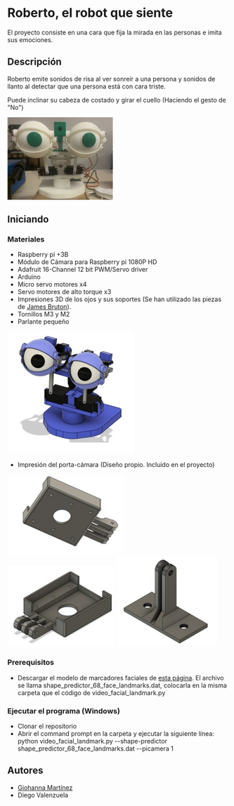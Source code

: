 # Roberto, el robot que siente

El proyecto consiste en una cara que fija la mirada en las personas e imita sus emociones.

## Descripción

Roberto emite sonidos de risa al ver sonreír a una persona y sonidos de llanto al detectar que una persona está con cara triste.

Puede inclinar su cabeza de costado y girar el cuello (Haciendo el gesto de "No")

![Image text](https://github.com/gmfv/Roberto-el-robot-que-siente/blob/main/Roberto_Frontal%20(1).jpg)

## Iniciando
### Materiales
* Raspberry pi +3B
* Módulo de Cámara para Raspberry pi 1080P HD 
* Adafruit 16-Channel 12 bit PWM/Servo driver
* Arduino 
* Micro servo motores x4
* Servo motores de alto torque x3
* Impresiones 3D de los ojos y sus soportes (Se han utilizado las piezas de [James Bruton](https://github.com/XRobots/ServoSmoothing/tree/main/CAD)). 
* Tornillos M3 y M2
* Parlante pequeño

![Image text](https://github.com/gmfv/Roberto-el-robot-que-siente/blob/main/Isometrico_Roberto%20(1).jpg)

* Impresión del porta-cámara (Diseño propio. Incluido en el proyecto)

![Image text](https://github.com/gmfv/Roberto-el-robot-que-siente/blob/main/Soporte_Camara1%20(1).jpg)  ![Image text](https://github.com/gmfv/Roberto-el-robot-que-siente/blob/main/Soporte_Camara2%20(1).jpg)   ![Image text](https://github.com/gmfv/Roberto-el-robot-que-siente/blob/main/Soporte_Camara3%20(1).jpg)

### Prerequisitos
* Descargar el modelo de marcadores faciales de [esta página](https://www.kaggle.com/datasets/codebreaker619/face-landmark-shape-predictor). El archivo se llama shape_predictor_68_face_landmarks.dat, colocarla en la misma carpeta que el código de video_facial_landmark.py

### Ejecutar el programa (Windows)
* Clonar el repositorio
* Abrir el command prompt en la carpeta y ejecutar la siguiente línea: 
      python video_facial_landmark.py --shape-predictor shape_predictor_68_face_landmarks.dat --picamera 1
      
## Autores
* [Giohanna Martínez](https://github.com/gmfv)
* Diego Valenzuela
